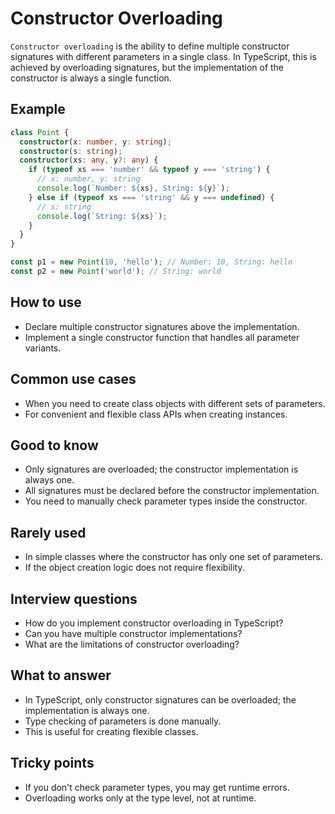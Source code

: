 # Constructor Overloading

`Constructor overloading` is the ability to define multiple constructor signatures with different parameters in a single class. In TypeScript, this is achieved by overloading signatures, but the implementation of the constructor is always a single function.

## Example

```typescript
class Point {
  constructor(x: number, y: string);
  constructor(s: string);
  constructor(xs: any, y?: any) {
    if (typeof xs === 'number' && typeof y === 'string') {
      // x: number, y: string
      console.log(`Number: ${xs}, String: ${y}`);
    } else if (typeof xs === 'string' && y === undefined) {
      // s: string
      console.log(`String: ${xs}`);
    }
  }
}

const p1 = new Point(10, 'hello'); // Number: 10, String: hello
const p2 = new Point('world'); // String: world
```

## How to use

- Declare multiple constructor signatures above the implementation.
- Implement a single constructor function that handles all parameter variants.

## Common use cases

- When you need to create class objects with different sets of parameters.
- For convenient and flexible class APIs when creating instances.

## Good to know

- Only signatures are overloaded; the constructor implementation is always one.
- All signatures must be declared before the constructor implementation.
- You need to manually check parameter types inside the constructor.

## Rarely used

- In simple classes where the constructor has only one set of parameters.
- If the object creation logic does not require flexibility.

## Interview questions

- How do you implement constructor overloading in TypeScript?
- Can you have multiple constructor implementations?
- What are the limitations of constructor overloading?

## What to answer

- In TypeScript, only constructor signatures can be overloaded; the implementation is always one.
- Type checking of parameters is done manually.
- This is useful for creating flexible classes.

## Tricky points

- If you don't check parameter types, you may get runtime errors.
- Overloading works only at the type level, not at runtime.
